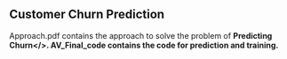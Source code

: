 ## Customer Churn Prediction
Approach.pdf contains the approach to solve the problem of <b>Predicting Churn</>.
AV_Final_code contains the code for prediction and training.
